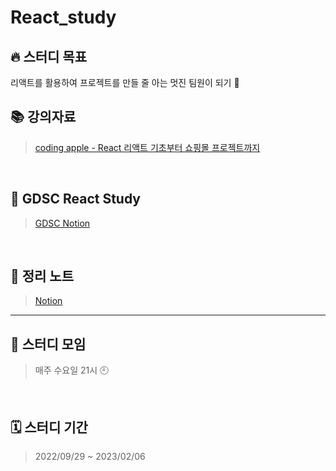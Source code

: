 # React_study

## 🔥 스터디 목표

리액트를 활용하여 프로젝트를 만들 줄 아는 멋진 팀원이 되기 🙂
<br>

## 📚 강의자료

> <a href="https://codingapple.com/course/react-basic/">coding apple - React 리액트 기초부터 쇼핑몰 프로젝트까지</a>
<br>

## 👥 GDSC React Study

> <a href="https://www.notion.so/React-Study-c50ca31345404fc8a0c3ac9e666a45e6">GDSC Notion</a>
<br>

## 📝 정리 노트

> <a href="https://www.notion.so/49741314acdd49d3910708827002faa4">Notion</a>

---


## 📖 스터디 모임

> 매주 수요일 21시 🕘
<br>

## 🗓️ 스터디 기간

> 2022/09/29 ~ 2023/02/06
